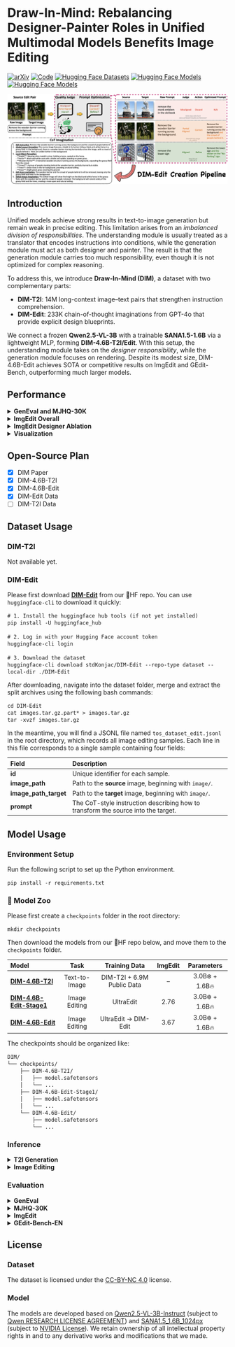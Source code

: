 # Draw-In-Mind: Rebalancing Designer-Painter Roles in Unified Multimodal Models Benefits Image Editing

[![arXiv](https://img.shields.io/badge/Paper-arXiv-b31b1b.svg?logo=arxiv)](https://arxiv.org/abs/2509.01986)
[![Code](https://img.shields.io/badge/Code-GitHub-blue?logo=github)](https://github.com/showlab/DIM)
[![Hugging Face Datasets](https://img.shields.io/badge/🤗%20%20Dataset-DIM--Edit-yellow.svg)](https://huggingface.co/datasets/stdKonjac/DIM-Edit)
[![Hugging Face Models](https://img.shields.io/badge/🤗%20%20Model-DIM--4.6B--T2I-orange.svg)](https://huggingface.co/stdKonjac/DIM-4.6B-T2I)
[![Hugging Face Models](https://img.shields.io/badge/🤗%20%20Model-DIM--4.6B--Edit-orange.svg)](https://huggingface.co/stdKonjac/DIM-4.6B-Edit)

![DIM-Edit](assets/dim_edit.png)

## Introduction

Unified models achieve strong results in text-to-image generation but remain weak in precise editing. This limitation
arises from an *imbalanced division of responsibilities*. The understanding module is usually treated as a translator
that encodes instructions into conditions, while the generation module must act as both designer and painter. The result
is that the generation module carries too much responsibility, even though it is not optimized for complex reasoning.

To address this, we introduce **Draw-In-Mind (DIM)**, a dataset with two complementary parts:

- **DIM-T2I**: 14M long-context image–text pairs that strengthen instruction comprehension.
- **DIM-Edit**: 233K chain-of-thought imaginations from GPT-4o that provide explicit design blueprints.

We connect a frozen **Qwen2.5-VL-3B** with a trainable **SANA1.5-1.6B** via a lightweight MLP, forming
**DIM-4.6B-T2I/Edit**. With this setup, the understanding module takes on the *designer responsibility*, while the
generation module focuses on rendering. Despite its modest size, DIM-4.6B-Edit achieves SOTA or competitive results on
ImgEdit and GEdit-Bench, outperforming much larger models.

## Performance

<details>

<summary><b>GenEval and MJHQ-30K</b></summary>

*: <sup>†</sup> denotes using an LLM rewriter. For MJHQ(-30K), we report FID.

| Model                                                          |      Params      | Sin. | Two  | CT.  | Colors | Pos. | Attr. | Overall | MJHQ  |
|----------------------------------------------------------------|:----------------:|:----:|:----:|:----:|:------:|:----:|:-----:|:-------:|:-----:|
| <tr><td colspan="10" align="center"><b>Gen. Only</b></td></tr> |
| PixArt-α                                                       |      0.6B🔥      | 0.98 | 0.50 | 0.44 |  0.80  | 0.08 | 0.07  |  0.48   | 6.14  |
| SDXL                                                           |      2.6B🔥      | 0.98 | 0.74 | 0.39 |  0.85  | 0.15 | 0.23  |  0.55   | 8.76  |
| DALL-E·3                                                       |        -         | 0.96 | 0.87 | 0.47 |  0.83  | 0.43 | 0.45  |  0.67   |   -   |
| SD3-Medium                                                     |      2.0B🔥      | 0.99 | 0.94 | 0.72 |  0.89  | 0.33 | 0.60  |  0.74   | 11.92 |
| <tr><td colspan="10" align="center"><b>Unified</b></td></tr>   |
| Janus                                                          |      1.3B🔥      | 0.97 | 0.68 | 0.30 |  0.84  | 0.46 | 0.42  |  0.61   | 10.10 |
| Emu3-Gen<sup>†</sup>                                           |      8.0B🔥      | 0.99 | 0.81 | 0.42 |  0.80  | 0.49 | 0.45  |  0.66   |   -   |
| Show-o                                                         |      1.3B🔥      | 0.98 | 0.80 | 0.66 |  0.84  | 0.31 | 0.50  |  0.68   | 15.18 |
| Show-o2-7B                                                     |      7.0B🔥      | 1.00 | 0.87 | 0.58 |  0.92  | 0.52 | 0.62  |  0.76   |   -   |
| Janus-Pro-7B                                                   |      7.0B🔥      | 0.99 | 0.89 | 0.59 |  0.90  | 0.79 | 0.66  |  0.80   | 13.48 |
| BAGEL                                                          |     14.0B🔥      | 0.99 | 0.94 | 0.81 |  0.88  | 0.64 | 0.63  |  0.82   |   -   |
| MetaQuery-L<sup>†</sup>                                        | 3.0B❄️ \| 3.2B🔥 |  -   |  -   |  -   |   -    |  -   |   -   |  0.78   | 6.35  |
| **DIM-4.6B-T2I<sup>†</sup>**                                   | 3.0B❄️ \| 1.6B🔥 | 0.99 | 0.89 | 0.63 |  0.86  | 0.62 | 0.61  |  0.77   | 5.50  |

</details>

<details>

<summary><b>ImgEdit Overall</b></summary>

*: Q3/7B indicates using Qwen2.5-VL-3/7B as the external designer during inference. By default, GPT-4o is employed
as the external designer to ensure the best performance. All models are evaluated using GPT-4.1.

| Model             | Add  | Adj. | Ext. | Rep. | Rem. | Back. | Sty. | Hyb. | Act. | Overall |
|-------------------|:----:|:----:|:----:|:----:|:----:|:-----:|:----:|:----:|:----:|:-------:|
| MagicBrush        | 2.84 | 1.58 | 1.51 | 1.97 | 1.58 | 1.75  | 2.38 | 1.62 | 1.22 |  1.83   |
| Instruct-P2P      | 2.45 | 1.83 | 1.44 | 2.01 | 1.50 | 1.44  | 3.55 | 1.20 | 1.46 |  1.88   |
| AnyEdit           | 3.18 | 2.95 | 1.88 | 2.47 | 2.23 | 2.24  | 2.85 | 1.56 | 2.65 |  2.45   |
| UltraEdit         | 3.44 | 2.81 | 2.13 | 2.96 | 1.45 | 2.83  | 3.76 | 1.91 | 2.98 |  2.70   |
| Step1X-Edit       | 3.88 | 3.14 | 1.76 | 3.40 | 2.41 | 3.16  | 4.63 | 2.64 | 2.52 |  3.06   |
| BAGEL             | 3.56 | 3.31 | 1.70 | 3.30 | 2.62 | 3.24  | 4.49 | 2.38 | 4.17 |  3.20   |
| UniWorld-V1       | 3.82 | 3.64 | 2.27 | 3.47 | 3.24 | 2.99  | 4.21 | 2.96 | 2.74 |  3.26   |
| Janus-4o          | 3.35 | 3.35 | 2.25 | 3.01 | 2.18 | 3.32  | 4.71 | 2.49 | 4.04 |  3.19   |
| GPT-4o-Image      | 4.61 | 4.33 | 2.90 | 4.35 | 3.66 | 4.57  | 4.93 | 3.96 | 4.89 |  4.20   |
| **DIM-4.6B-Edit** | 4.09 | 3.47 | 2.30 | 4.00 | 3.43 | 3.87  | 4.92 | 2.85 | 4.08 |  3.67   |

</details>

<details>

<summary><b>ImgEdit Designer Ablation</b></summary>

<sup>†</sup>: The default setting.

| Designer           | Add  | Adj. | Ext. | Rep. | Rem. | Back. | Sty. | Hyb. | Act. | Overall |
|:-------------------|:----:|:----:|:----:|:----:|:----:|:-----:|:----:|:----:|:----:|:-------:|
| –                  | 3.53 | 3.23 | 2.01 | 3.49 | 1.47 | 3.42  | 4.79 | 2.35 | 3.64 |  3.10   |
| Qwen2.5-VL-3B      | 3.80 | 3.24 | 2.03 | 3.89 | 3.21 | 3.52  | 4.92 | 2.71 | 4.05 |  3.49   |
| Qwen2.5-VL-7B      | 3.95 | 3.35 | 2.25 | 3.85 | 3.31 | 3.57  | 4.88 | 2.81 | 4.02 |  3.55   |
| MiMo-VL-7B         | 3.95 | 3.32 | 2.20 | 3.75 | 2.46 | 3.82  | 4.88 | 2.52 | 3.93 |  3.43   |
| InternVL3.5-8B     | 3.98 | 3.40 | 2.05 | 4.14 | 3.30 | 3.84  | 4.94 | 2.77 | 3.89 |  3.59   |
| GLM-4.1V-9B        | 3.95 | 3.27 | 2.23 | 3.90 | 2.64 | 3.81  | 4.92 | 2.23 | 4.02 |  3.44   |
| GPT-4o<sup>†</sup> | 4.09 | 3.47 | 2.30 | 4.00 | 3.43 | 3.87  | 4.92 | 2.85 | 4.08 |  3.67   |

</details>

<details>

<summary><b>Visualization</b></summary>

*：**Green** and **Blue** denote the edits of *Janus-4o* and *Step1X-Edit* respectively; **Red** denotes the edits of our
models trained on different data corpora.

![Overall](assets/vis_overall.png)
![Add](assets/vis_add.png)
![Change](assets/vis_change.png)
![Remove](assets/vis_remove.png)
![Replace](assets/vis_replace.png)
![Transfer](assets/vis_transfer.png)

</details>

## Open-Source Plan

- [x] DIM Paper
- [x] DIM-4.6B-T2I
- [x] DIM-4.6B-Edit
- [x] DIM-Edit Data
- [ ] DIM-T2I Data

## Dataset Usage

### DIM-T2I

Not available yet.

### DIM-Edit

Please first download [**DIM-Edit**](https://huggingface.co/datasets/stdKonjac/DIM-Edit) from our 🤗HF repo. You can use
`huggingface-cli` to download it quickly:

```
# 1. Install the huggingface hub tools (if not yet installed)
pip install -U huggingface_hub

# 2. Log in with your Hugging Face account token
huggingface-cli login

# 3. Download the dataset
huggingface-cli download stdKonjac/DIM-Edit --repo-type dataset --local-dir ./DIM-Edit
```

After downloading, navigate into the dataset folder, merge and extract the split archives using the following bash
commands:

```
cd DIM-Edit
cat images.tar.gz.part* > images.tar.gz
tar -xvzf images.tar.gz
```

In the meantime, you will find a JSONL file named `tos_dataset_edit.jsonl` in the root directory, which records all
image editing samples. Each line in this file corresponds to a single sample containing four fields:

| Field                 | Description                                                                               |
|:----------------------|:------------------------------------------------------------------------------------------|
| **id**                | Unique identifier for each sample.                                                        |
| **image_path**        | Path to the **source** image, beginning with `image/`.                                    |
| **image_path_target** | Path to the **target** image, beginning with `image/`.                                    |
| **prompt**            | The CoT-style instruction describing how to transform the source into the target. |

## Model Usage

### Environment Setup

Run the following script to set up the Python environment.

```
pip install -r requirements.txt
```

### 🦙 Model Zoo

Please first create a  `checkpoints` folder in the root directory:

```
mkdir checkpoints
```

Then download the models from our 🤗HF repo below, and move them to the `checkpoints` folder.

| Model                                                                             |     Task      |       Training Data        | ImgEdit |   Parameters    |
|:----------------------------------------------------------------------------------|:-------------:|:--------------------------:|:-------:|:---------------:|
| [**DIM-4.6B-T2I**](https://huggingface.co/stdKonjac/DIM-4.6B-T2I)                 | Text-to-Image | DIM-T2I + 6.9M Public Data |    –    | 3.0B❄️ + 1.6B🔥 |
| [**DIM-4.6B-Edit-Stage1**](https://huggingface.co/stdKonjac/DIM-4.6B-Edit-Stage1) | Image Editing |         UltraEdit          |  2.76   | 3.0B❄️ + 1.6B🔥 |
| [**DIM-4.6B-Edit**](https://huggingface.co/stdKonjac/DIM-4.6B-Edit)               | Image Editing |    UltraEdit → DIM-Edit    |  3.67   | 3.0B❄️ + 1.6B🔥 |

The checkpoints should be organized like:

```
DIM/
└── checkpoints/
    ├── DIM-4.6B-T2I/
    │   ├── model.safetensors
    │   └── ...
    ├── DIM-4.6B-Edit-Stage1/
    │   ├── model.safetensors
    │   └── ...
    └── DIM-4.6B-Edit/
        ├── model.safetensors
        └── ...
```

### Inference

<details>

<summary><b>T2I Generation</b></summary>

The demo T2I instructions are provided in `cache/demo/tos_dataset_demo.jsonl`, where each line is an instruction in json
format like:

```
{"id": "0000", "image_path": "./cache/demo/edit_demo_0000.png", "prompt": "A yummy cupcake floating in the air dark background"}
```

The `image_path` is just a placeholder, and you can modify `prompt` to create your own image.

To generate images from the jsonl file, run the following script:

```
bash scripts/demo_t2i.sh
```

For each instruction, the generated image will be saved at `cache/inference/demo/DIM-4.6B-T2I/{id}_gen.jpg`.

</details>

<details>

<summary><b>Image Editing</b></summary>

The demo edit instructions are provided in `cache/demo/tos_dataset_edit_demo.jsonl`, where each line is an instruction
in json
format like:

```
{"id": "0", "image_path": "./cache/demo/edit_demo_0000.png", "prompt": "Remove the lemons on the table.", "image_path_target": "./cache/demo/edit_demo_0000.png"}
```

The `image_path` corresponds to the source image, and the `prompt` is the edit instruction. The `image_path_target` is
just a placeholder.

In `infer/demo_edit.py`, use the `set_designer_gpt` API with your own key to set GPT-4o as the external designer for
optimal performance.

```
model.set_designer_gpt(api_key='') # DIM-4.6B-Edit
```

You can also use the `set_designer_qwen` API to set Qwen2.5-VL-XB as the external designer. Qwen models will be
automatically
downloaded
to local disk.

```
model.set_designer_qwen(version='Qwen/Qwen2.5-VL-3B-Instruct') # DIM-4.6B-Edit-Q3B
model.set_designer_qwen(version='Qwen/Qwen2.5-VL-7B-Instruct') # DIM-4.6B-Edit-Q7B
```

To generate edited images from the jsonl file, run the following script:

```
bash scripts/demo_edit.sh
```

The model will first generate a CoT-guided edit instruction for each prompt and save it to
`cache/inference/demo/DIM-4.6B-Edit/tos_dataset_edit_cot_demo_gen.jsonl`. Then the generated images will be saved at
`cache/inference/demo/DIM-4.6B-Edit/{id}_edited.jpg`.

We also provide a sample GPT-4o generated CoT jsonl file at `cache/demo/tos_dataset_edit_cot_demo.jsonl` for reference.

</details>

### Evaluation

<details>

<summary><b>GenEval</b></summary>

We provide two evaluation jsonl files according to prompt types in `cache/GenEval`:

1. `tos_dataset.jsonl`: Origin prompts.
2. `tos_dataset_rewritten.jsonl`: LLM-rewritten prompts.

The `image_path` field in each line of the jsonl is just a
placeholder, please replace it with a pseudo image on your local disk first.

Run the following script to generate images:

```
bash scripts/eval_geneval.sh
```

The generated images will be saved to `cache/inference/DIM-4.6B-T2I/GenEval(_rewritten)`.
Please follow the guide in [GenEval](https://github.com/djghosh13/geneval) official repo for metrics calculation.

</details>

<details>

<summary><b>MJHQ-30K</b></summary>

First download [MJHQ-30K](https://huggingface.co/datasets/playgroundai/MJHQ-30K) from the HF repo. You only need to
download `mjhq30k_imgs.zip`. Then extract all images in
the `cache` folder and organize them as follows:

```
cache
└── MJHQ-30K
    ├── animals
    │   ├── {id}.jpg
    │   ├── {id}.jpg
    │   └── ...
    ├── art
    ├── fashion
    ├── food
    ├── indoor
    ├── landscape
    ├── logo
    ├── people
    ├── plants
    └── vehicles
```

We have provided all prompts of MJHQ-30K in `cache/MJHQ-30K/tos_dataset.jsonl`. Run the following script to
generate images:

```
bash scripts/eval_mjhq30k.sh
```

The generated images will be saved to `cache/inference/DIM-4.6B-T2I/MJHQ-30K`. We
use [pytorch-fid](https://github.com/mseitzer/pytorch-fid) to calculate the FID on MJHQ-30K.

</details>

<details>

<summary><b>ImgEdit</b></summary>

First download [ImgEdit](https://huggingface.co/datasets/sysuyy/ImgEdit/tree/main) from the HF repo. Put the dataset in
the `cache` folder, and organize it as follows:

```
cache
└── ImgEdit
    └── Benchmark
        ├── hard
        ├── multiturn
        └── singleturn
            ├── animal
            │   ├── {id}.jpg
            │   └── ...
            ├── architecture
            ├── clothes
            ├── compose
            ├── daily object
            ├── for_add
            ├── human
            ├── style
            ├── transport
            ├── judge_prompt.json
            └── singleturn.json
```

We provide four evaluation jsonl files according to prompt types in `cache/ImgEdit`:

1. `tos_dataset_edit.jsonl`: Origin prompts.
2. `tos_dataset_edit_cot.jsonl`: CoT-style prompts generated by GPT-4o.
3. `tos_dataset_edit_cot_Qwen2.5-VL-3B-Instruct.jsonl`: CoT-style prompts generated by Qwen2.5-VL-3B.
4. `tos_dataset_edit_cot_Qwen2.5-VL-7B-Instruct.jsonl`: CoT-style prompts generated by Qwen2.5-VL-7B.

Run the following script to generate images:

```
bash scripts/eval_imgedit.sh
```

The generated images will be saved to `cache/inference/DIM-4.6B-Edit/ImgEdit`. Please follow the guide
in [ImgEdit](https://github.com/PKU-YuanGroup/ImgEdit) official repo for metrics calculation.

</details>

<details>

<summary><b>GEdit-Bench-EN</b></summary>

First download [GEdit-Bench](https://huggingface.co/datasets/stepfun-ai/GEdit-Bench) from the HF repo. Extract all raw
images from the dataset and put them in the `cache` folder. Organize them as follows:

```
cache
└── GEdit-Bench
    └── input_image_raw
        ├── {id}.png
        ├── {id}.png
        ├── {id}.png
        ├── {id}.png
        └── ...
```

We provide four evaluation jsonl files according to prompt types in `cache/GEdit-Bench`:

1. `tos_dataset_edit_en.jsonl`: Origin prompts.
2. `tos_dataset_edit_en_cot.jsonl`: CoT-style prompts generated by GPT-4o.
3. `tos_dataset_edit_en_ot_Qwen2.5-VL-3B-Instruct.jsonl`: CoT-style prompts generated by Qwen2.5-VL-3B.
4. `tos_dataset_edit_en_cot_Qwen2.5-VL-7B-Instruct.jsonl`: CoT-style prompts generated by Qwen2.5-VL-7B.

Run the following script to generate images:

```
bash scripts/eval_gedit_bench.sh
```

The generated images will be saved to `cache/inference/DIM-4.6B-Edit/GEdit-Bench`. Please follow the guide
in [GEdit-Bench](https://github.com/stepfun-ai/Step1X-Edit) official repo for metrics calculation.

</details>

## License

### Dataset

The dataset is licensed under the [CC-BY-NC 4.0](https://creativecommons.org/licenses/by-nc/4.0/) license.

### Model

The models are developed based on [Qwen2.5-VL-3B-Instruct](https://huggingface.co/Qwen/Qwen2.5-VL-3B-Instruct) (subject
to [Qwen RESEARCH LICENSE AGREEMENT](https://huggingface.co/Qwen/Qwen2.5-VL-3B-Instruct/blob/main/LICENSE)) and
[SANA1.5_1.6B_1024px](https://huggingface.co/Efficient-Large-Model/SANA1.5_1.6B_1024px) (subject
to [NVIDIA License](https://huggingface.co/Efficient-Large-Model/SANA1.5_1.6B_1024px/blob/main/LICENSE.txt)). We retain
ownership of all intellectual property rights in and to any
derivative works and modifications that we made.
